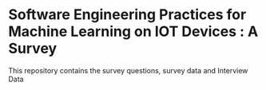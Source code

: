 # Software Engineering Practices for Machine Learning on IOT Devices : A Survey
This repository contains the survey questions, survey data and Interview Data
